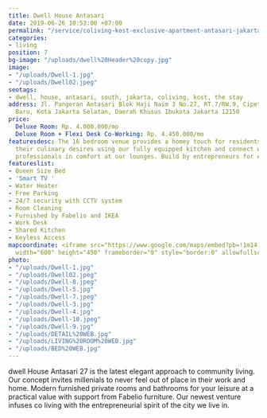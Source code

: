 ```yaml
---
title: Dwell House Antasari
date: 2019-06-26 10:53:00 +07:00
permalink: "/service/coliving-kost-exclusive-apartment-antasari-jakarta.html"
categories:
- living
position: 7
bg-image: "/uploads/dwell%20Header%20copy.jpg"
image:
- "/uploads/Dwell-1.jpg"
- "/uploads/Dwell02.jpeg"
seotags:
- dwell, house, antasari, south, jakarta, coliving, kost, the stay
address: Jl. Pangeran Antasari Blok Haji Naim 3 No.27, RT.7/RW.9, Cipete Utara, Kby.
  Baru, Kota Jakarta Selatan, Daerah Khusus Ibukota Jakarta 12150
price:
  Deluxe Room: Rp. 4.000.000/mo
  Deluxe Room + Flexi Desk Co-Working: Rp. 4.450.000/mo
featuresdesc: The 16 bedroom venue provides a homey touch for residents to indulge
  their culinary desires using our fully equipped kitchen and connect with fellow
  professionals in comfort at our lounges. Build by entrepreneurs for entrepreneurs.
featureslist:
- Queen Size Bed
- 'Smart TV '
- Water Heater
- Free Parking
- 24/7 security with CCTV system
- Room Cleaning
- Furnished by Fabelio and IKEA
- Work Desk
- Shared Kitchen
- Keyless Access
mapcoordinate: <iframe src="https://www.google.com/maps/embed?pb=!1m14!1m8!1m3!1d15864.096635606922!2d106.8080454!3d-6.2605479!3m2!1i1024!2i768!4f13.1!3m3!1m2!1s0x0%3A0xcfcaa46ebe677140!2sThe+Stay+%2F+Dwell+Antasari+27+by+wellspaces+%2F+Freeware!5e0!3m2!1sid!2sid!4v1561524816014!5m2!1sid!2sid"
  width="600" height="450" frameborder="0" style="border:0" allowfullscreen></iframe>
photo:
- "/uploads/Dwell-1.jpg"
- "/uploads/Dwell02.jpeg"
- "/uploads/Dwell-8.jpeg"
- "/uploads/Dwell-5.jpg"
- "/uploads/Dwell-7.jpeg"
- "/uploads/Dwell-3.jpg"
- "/uploads/Dwell-4.jpg"
- "/uploads/Dwell-10.jpeg"
- "/uploads/Dwell-9.jpg"
- "/uploads/DETAIL%20WEB.jpg"
- "/uploads/LIVING%20ROOM%20WEB.jpg"
- "/uploads/BED%20WEB.jpg"
---
```


dwell House Antasari 27 is the latest elegant approach to community living. Our concept invites millenials to never feel out of place in their work and home. Modern furnished private rooms and bathrooms for your leisure at a practical value with support from Fabelio furniture. Our newest venture infuses co living with the entrepreneurial spirit of the city we live in. 
